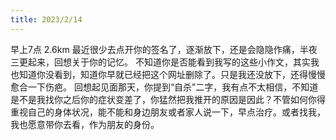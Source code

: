 ```yaml
---
title: 2023/2/14
---
```


早上7点 2.6km
最近很少去点开你的签名了，逐渐放下，还是会隐隐作痛，半夜三更起来，回想关于你的记忆。
不知道你是否能看到我写的这些小作文，其实我也知道你没看到，知道你早就已经把这个网址删除了。只是我还没放下，还得慢慢愈合一下伤疤。
回想起见面那天，你提到“自杀”二字，我有点不太相信，不知道是不是我找你之后你的症状变差了，你猛然把我推开的原因是因此？不管如何你得重视自己的身体状况，能不能和身边朋友或者家人说一下，早点治疗。或者找我，我也愿意带你去看，作为朋友的身份。